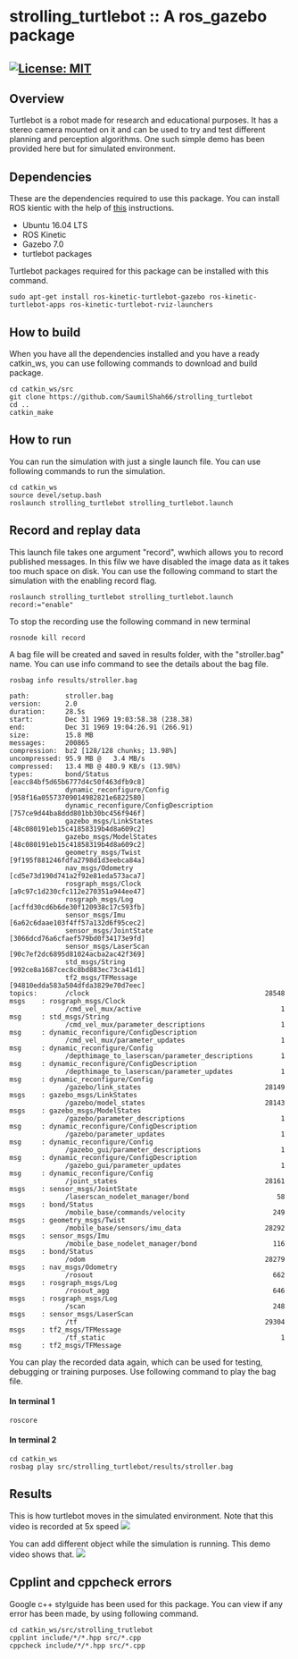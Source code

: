 # strolling_turtlebot :: A ros_gazebo package

[![License: MIT](https://img.shields.io/badge/License-MIT-yellow.svg)](https://opensource.org/licenses/MIT)
---

## Overview

Turtlebot is a robot made for research and educational purposes. It has a stereo camera mounted on it and can be used to try and test different planning and perception algorithms. One such simple demo has been provided here but for simulated environment. 

## Dependencies

These are the dependencies required to use this package. You can install ROS kientic with the help of [this](http://wiki.ros.org/kinetic/Installation/Ubuntu) instructions.

* Ubuntu 16.04 LTS
* ROS Kinetic
* Gazebo 7.0
* turtlebot packages

Turtlebot packages required for this package can be installed with this command.
```
sudo apt-get install ros-kinetic-turtlebot-gazebo ros-kinetic-turtlebot-apps ros-kinetic-turtlebot-rviz-launchers
```

## How to build

When you have all the dependencies installed and you have a ready catkin_ws, you can use following commands to download and build package.
```
cd catkin_ws/src
git clone https://github.com/SaumilShah66/strolling_turtlebot
cd ..
catkin_make
``` 
## How to run

You can run the simulation with just a single launch file. You can use following commands to run the simulation.
```
cd catkin_ws
source devel/setup.bash
roslaunch strolling_turtlebot strolling_turtlebot.launch
```
## Record and replay data

This launch file takes one argument "record", wwhich allows you to record published messages. In this filw we have disabled the image data as it takes too much space on disk. You can use the following command to start the simulation with the enabling record flag.

```
roslaunch strolling_turtlebot strolling_turtlebot.launch record:="enable"
```

To stop the recording use the following command in new terminal
```
rosnode kill record
```

A bag file will be created and saved in results folder, with the "stroller.bag" name. You can use info command to see the details about the bag file. 

```
rosbag info results/stroller.bag
```

```
path:         stroller.bag
version:      2.0
duration:     28.5s
start:        Dec 31 1969 19:03:58.38 (238.38)
end:          Dec 31 1969 19:04:26.91 (266.91)
size:         15.8 MB
messages:     200865
compression:  bz2 [128/128 chunks; 13.98%]
uncompressed: 95.9 MB @   3.4 MB/s
compressed:   13.4 MB @ 480.9 KB/s (13.98%)
types:        bond/Status                           [eacc84bf5d65b6777d4c50f463dfb9c8]
              dynamic_reconfigure/Config            [958f16a05573709014982821e6822580]
              dynamic_reconfigure/ConfigDescription [757ce9d44ba8ddd801bb30bc456f946f]
              gazebo_msgs/LinkStates                [48c080191eb15c41858319b4d8a609c2]
              gazebo_msgs/ModelStates               [48c080191eb15c41858319b4d8a609c2]
              geometry_msgs/Twist                   [9f195f881246fdfa2798d1d3eebca84a]
              nav_msgs/Odometry                     [cd5e73d190d741a2f92e81eda573aca7]
              rosgraph_msgs/Clock                   [a9c97c1d230cfc112e270351a944ee47]
              rosgraph_msgs/Log                     [acffd30cd6b6de30f120938c17c593fb]
              sensor_msgs/Imu                       [6a62c6daae103f4ff57a132d6f95cec2]
              sensor_msgs/JointState                [3066dcd76a6cfaef579bd0f34173e9fd]
              sensor_msgs/LaserScan                 [90c7ef2dc6895d81024acba2ac42f369]
              std_msgs/String                       [992ce8a1687cec8c8bd883ec73ca41d1]
              tf2_msgs/TFMessage                    [94810edda583a504dfda3829e70d7eec]
topics:       /clock                                            28548 msgs    : rosgraph_msgs/Clock                  
              /cmd_vel_mux/active                                   1 msg     : std_msgs/String                      
              /cmd_vel_mux/parameter_descriptions                   1 msg     : dynamic_reconfigure/ConfigDescription
              /cmd_vel_mux/parameter_updates                        1 msg     : dynamic_reconfigure/Config           
              /depthimage_to_laserscan/parameter_descriptions       1 msg     : dynamic_reconfigure/ConfigDescription
              /depthimage_to_laserscan/parameter_updates            1 msg     : dynamic_reconfigure/Config           
              /gazebo/link_states                               28149 msgs    : gazebo_msgs/LinkStates               
              /gazebo/model_states                              28143 msgs    : gazebo_msgs/ModelStates              
              /gazebo/parameter_descriptions                        1 msg     : dynamic_reconfigure/ConfigDescription
              /gazebo/parameter_updates                             1 msg     : dynamic_reconfigure/Config           
              /gazebo_gui/parameter_descriptions                    1 msg     : dynamic_reconfigure/ConfigDescription
              /gazebo_gui/parameter_updates                         1 msg     : dynamic_reconfigure/Config           
              /joint_states                                     28161 msgs    : sensor_msgs/JointState               
              /laserscan_nodelet_manager/bond                      58 msgs    : bond/Status                          
              /mobile_base/commands/velocity                      249 msgs    : geometry_msgs/Twist                  
              /mobile_base/sensors/imu_data                     28292 msgs    : sensor_msgs/Imu                      
              /mobile_base_nodelet_manager/bond                   116 msgs    : bond/Status                          
              /odom                                             28279 msgs    : nav_msgs/Odometry                    
              /rosout                                             662 msgs    : rosgraph_msgs/Log                    
              /rosout_agg                                         646 msgs    : rosgraph_msgs/Log                    
              /scan                                               248 msgs    : sensor_msgs/LaserScan                
              /tf                                               29304 msgs    : tf2_msgs/TFMessage                   
              /tf_static                                            1 msg     : tf2_msgs/TFMessage
```

You can play the recorded data again, which can be used for testing, debugging or training purposes. Use following command to play the bag file.

#### In terminal 1
```
roscore
```
#### In terminal 2
```
cd catkin_ws
rosbag play src/strolling_turtlebot/results/stroller.bag
```
## Results

This is how turtlebot moves in the simulated environment. Note that this video is recorded at 5x speed
![](https://github.com/SaumilShah66/strolling_turtlebot/tree/Week12_HW/results/demo1.gif)

You can add different object while the simulation is running. This demo video shows that.
![](https://github.com/SaumilShah66/strolling_turtlebot/tree/Week12_HW/results/demo2.gif)

## Cpplint and cppcheck errors

Google c++ stylguide has been used for this package. You can view if any error has been made, by using following command.

```
cd catkin_ws/src/strolling_trutlebot
cpplint include/*/*.hpp src/*.cpp
cppcheck include/*/*.hpp src/*.cpp
```